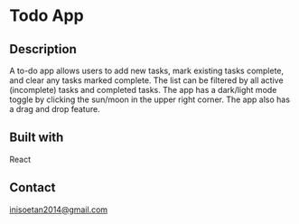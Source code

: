 # Todo App

## Description
A to-do app allows users to add new tasks, mark existing tasks complete, and clear any tasks marked complete. The list can be filtered by all active (incomplete) tasks and completed tasks. The app has a dark/light mode toggle by clicking the sun/moon in the upper right corner. The app also has a drag and drop feature.
## Built with
React

## Contact
inisoetan2014@gmail.com
